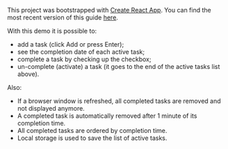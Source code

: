 This project was bootstrapped with [Create React App](https://github.com/facebook/create-react-app).
You can find the most recent version of this guide [here](https://github.com/facebook/create-react-app/blob/master/packages/react-scripts/template/README.md).

With this demo it is possible to:
- add a task (click Add or press Enter);
- see the completion date of each active task;
- complete a task by checking up the checkbox;
- un-complete (activate) a task (it goes to the end of the active tasks list above).

Also:
- If a browser window is refreshed, all completed tasks are removed and not displayed anymore.
- A completed task is automatically removed after 1 minute of its completion time.
- All completed tasks are ordered by completion time.
- Local storage is used to save the list of active tasks.
